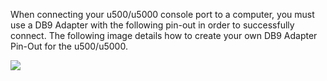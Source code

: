 When connecting your u500/u5000 console port to a computer, you must use a DB9 Adapter with the following pin-out in order to successfully connect.  The following image details how to create your own DB9 Adapter Pin-Out for the u500/u5000.

![](http://support.uplogix.com/hc/en-us/article_attachments/202231419/db9-to-rj45.jpg)